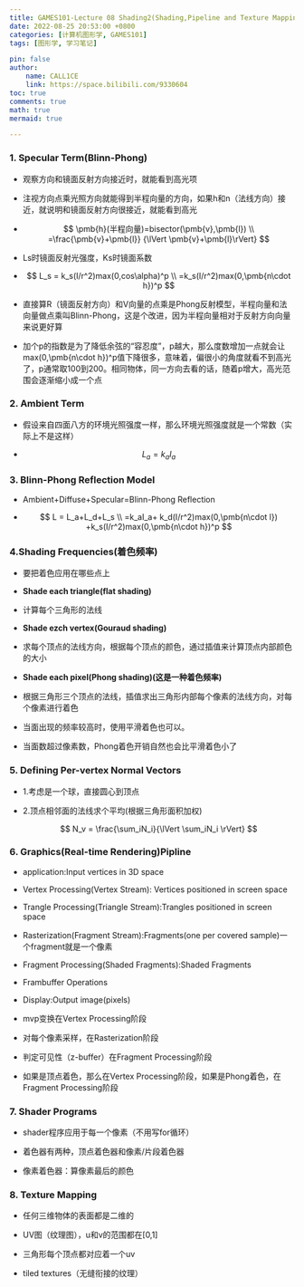 ```yaml
---
title: GAMES101-Lecture 08 Shading2(Shading,Pipeline and Texture Mapping)
date: 2022-08-25 20:53:00 +0800
categories: [计算机图形学, GAMES101]
tags: [图形学, 学习笔记]

pin: false
author: 
    name: CALL1CE
    link: https://space.bilibili.com/9330604
toc: true
comments: true
math: true
mermaid: true

---
```


### 1. Specular Term(Blinn-Phong)

- 观察方向和镜面反射方向接近时，就能看到高光项

- 注视方向点乘光照方向就能得到半程向量的方向，如果h和n（法线方向）接近，就说明和镜面反射方向很接近，就能看到高光

- $$
  \pmb{h}(半程向量)=bisector(\pmb{v},\pmb{l})
\\
=\frac{\pmb{v}+\pmb{l}}
{\lVert \pmb{v}+\pmb{l}\rVert}
  $$

- Ls时镜面反射光强度，Ks时镜面系数

- $$
  L_s = k_s(I/r^2)max(0,cos\alpha)^p
\\
=k_s(I/r^2)max(0,\pmb{n\cdot h})^p
  $$

- 直接算R（镜面反射方向）和V向量的点乘是Phong反射模型，半程向量和法向量做点乘叫Blinn-Phong，这是个改进，因为半程向量相对于反射方向向量来说更好算

- 加个p的指数是为了降低余弦的“容忍度”，p越大，那么度数增加一点就会让max(0,\pmb{n\cdot h})^p值下降很多，意味着，偏很小的角度就看不到高光了，p通常取100到200。相同物体，同一方向去看的话，随着p增大，高光范围会逐渐缩小成一个点

### 2. Ambient Term

- 假设来自四面八方的环境光照强度一样，那么环境光照强度就是一个常数（实际上不是这样）

- $$
  L_a = k_aI_a
  $$

### 3. Blinn-Phong Reflection Model

- Ambient+Diffuse+Specular=Blinn-Phong Reflection

- $$
  L = L_a+L_d+L_s
\\
=k_aI_a+
k_d(I/r^2)max(0,\pmb{n\cdot l})
+k_s(I/r^2)max(0,\pmb{n\cdot h})^p
  $$

### 4.Shading Frequencies(着色频率)

- 要把着色应用在哪些点上

- **Shade each triangle(flat shading)**

- 计算每个三角形的法线

- **Shade ezch vertex(Gouraud shading)**

- 求每个顶点的法线方向，根据每个顶点的颜色，通过插值来计算顶点内部颜色的大小

- **Shade each pixel(Phong shading)(这是一种着色频率)**

- 根据三角形三个顶点的法线，插值求出三角形内部每个像素的法线方向，对每个像素进行着色

- 当面出现的频率较高时，使用平滑着色也可以。

- 当面数超过像素数，Phong着色开销自然也会比平滑着色小了

### 5. Defining Per-vertex Normal Vectors

- 1.考虑是一个球，直接圆心到顶点

- 2.顶点相邻面的法线求个平均(根据三角形面积加权)
  
  $$
  N_v = \frac{\sum_iN_i}{\lVert \sum_iN_i \rVert}
  $$

### 6. Graphics(Real-time Rendering)Pipline

- application:Input vertices in 3D space

- Vertex Processing(Vertex Stream): Vertices positioned in screen space

- Trangle Processing(Triangle Stream):Trangles positioned in screen space

- Rasterization(Fragment Stream):Fragments(one per covered sample)一个fragment就是一个像素

- Fragment Processing(Shaded Fragments):Shaded Fragments

- Frambuffer Operations

- Display:Output image(pixels)

- mvp变换在Vertex Processing阶段

- 对每个像素采样，在Rasterization阶段

- 判定可见性（z-buffer）在Fragment Processing阶段

- 如果是顶点着色，那么在Vertex Processing阶段，如果是Phong着色，在Fragment Processing阶段

### 7. Shader Programs

- shader程序应用于每一个像素（不用写for循环）

- 着色器有两种，顶点着色器和像素/片段着色器

- 像素着色器：算像素最后的颜色

### 8. Texture Mapping

- 任何三维物体的表面都是二维的

- UV图（纹理图），u和v的范围都在[0,1]

- 三角形每个顶点都对应着一个uv

- tiled textures（无缝衔接的纹理）
